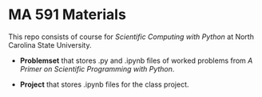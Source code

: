 # MA 591 Materials

This repo consists of course for *Scientific Computing with Python* at North Carolina State University.

- **Problemset** that stores .py and .ipynb files of worked problems from *A Primer on Scientific Programming with Python*.

- **Project** that stores .ipynb files for the class project.
